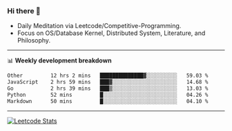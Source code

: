 ### Hi there 👋
* Daily Meditation via Leetcode/Competitive-Programming.
* Focus on OS/Database Kernel, Distributed System, Literature, and Philosophy.

-------

📊 **Weekly development breakdown**
<!--START_SECTION:waka-->

```txt
Other         12 hrs 2 mins   ██████████████▓░░░░░░░░░░   59.03 %
JavaScript    2 hrs 59 mins   ███▓░░░░░░░░░░░░░░░░░░░░░   14.68 %
Go            2 hrs 39 mins   ███▒░░░░░░░░░░░░░░░░░░░░░   13.03 %
Python        52 mins         █░░░░░░░░░░░░░░░░░░░░░░░░   04.26 %
Markdown      50 mins         █░░░░░░░░░░░░░░░░░░░░░░░░   04.10 %
```

<!--END_SECTION:waka-->

-------

[![Leetcode Stats](https://leetcard.jacoblin.cool/hzhang413?font=Fira+Mono)](https://leetcode.com/fxrc)
<!-- ![image](./cyberpunk-ghost-in-the-shell.gif)
![image](./gis-archive.png) -->
